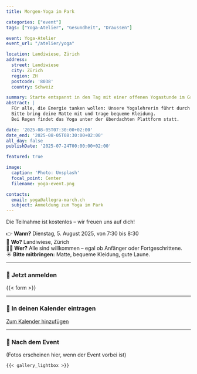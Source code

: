 ```yaml
---
title: Morgen-Yoga im Park

categories: ["event"]
tags: ["Yoga-Atelier", "Gesundheit", "Draussen"]

event: Yoga-Atelier
event_url: "/atelier/yoga"

location: Landiwiese, Zürich
address:
  street: Landiwiese
  city: Zürich
  region: ZH
  postcode: '8038'
  country: Schweiz

summary: Starte entspannt in den Tag mit einer offenen Yogastunde im Grünen.
abstract: |
  Für alle, die Energie tanken wollen: Unsere Yogalehrerin führt durch einfache Übungen, ideal für Anfänger und Fortgeschrittene.  
  Bitte bring deine Matte mit und trage bequeme Kleidung.  
  Bei Regen findet das Yoga unter der überdachten Plattform statt.

date: '2025-08-05T07:30:00+02:00'
date_end: '2025-08-05T08:30:00+02:00'
all_day: false
publishDate: '2025-07-24T00:00:00+02:00'

featured: true

image:
  caption: 'Photo: Unsplash'
  focal_point: Center
  filename: yoga-event.png

contacts:
  email: yoga@allegra-march.ch
  subject: Anmeldung zum Yoga im Park
---
```


Die Teilnahme ist kostenlos – wir freuen uns auf dich!

👉 **Wann?** Dienstag, 5. August 2025, von 7:30 bis 8:30  
📍 **Wo?** Landiwiese, Zürich  
🧘‍♀️ **Wer?** Alle sind willkommen – egal ob Anfänger oder Fortgeschrittene.  
☀️ **Bitte mitbringen:** Matte, bequeme Kleidung, gute Laune.

---

### 📝 Jetzt anmelden

{{< form >}}

---

### 📅 In deinen Kalender eintragen

[Zum Kalender hinzufügen](https://www.addevent.com/) <!-- або згенеруй власний .ics файл -->

---

### 📸 Nach dem Event

(Fotos erscheinen hier, wenn der Event vorbei ist)

```hugo
{{< gallery_lightbox >}}


